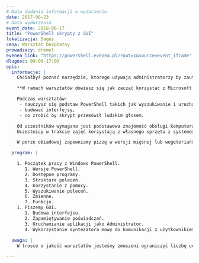 ```yaml
---
# Data dodania informacji o wydarzeniu
date: 2017-06-23
# Data wydarzenia
event_date: 2018-06-17
title: "PowerShell skrypty z GUI"
lokalizacja: Sages
cena: Warsztat bezpłatny
prowadzacy: dremel
evenea_link: "https://powershell.evenea.pl/?out=1&source=event_iframe"
dlugosc: 09:00-17:00
opis:
  informacje: |
    Chciałbyś poznać narzędzie, którego używają administratorzy by zautomatyzować część pracy, a może chciałbyś by komputer przemówił do Ciebie ludzkim głosem?

    **W ramach warsztatów dowiesz się jak zacząć korzystać z Microsoft PowerShell.** Dowiesz się jak uruchamiać programy z uprawnieniami administratora z konta użytkownika nie wpisując wielokrotnie loginu i hasła. Sprawimy by skrypt przemówił ludzkim głosem, a wszystko to umieścimy w GUI.     

    Podczas warsztatów:
     - nauczysz się podstaw PowerShell takich jak wyszukiwanie i uruchamianie komend,
     - budować interfejsy, 
     - co zrobić by skrypt przemówił ludzkim głosem.

    Od uczestników wymagana jest podstawowa znajomość obsługi komputera z systemem Windows. Warsztaty są skierowane do osób, które chciałyby poznać możliwości PowerShell i pogłębiać wiedzę we własnym zakresie.
    Uczestnicy w trakcie zajęć korzystają z własnego sprzętu z systemem Windows (wersje 7 , 8.1 , 10) z zainstalowanym Windows Management Framework (WMF) 5.1 https://docs.microsoft.com/en-us/powershell/wmf/5.1/install-configure

    W porze obiadowej zapewniamy pizzę w wersji mięsnej lub wegeteriańskiej.

  program: |

    1. Początek pracy z Windows PowerShell.
       1. Wersje PowerShell.
       2. Dostępne programy.
       3. Struktura poleceń.
       4. Korzystanie z pomocy.
       5. Wyszukiwanie poleceń.
       6. Zmienne.
       7. Funkcje.
    1. Piszemy GUI.
       1. Budowa interfejsu.
       2. Zapamiętywanie poświadczeń.
       3. Uruchamianie aplikacji jako Administrator.
       4. Wykorzystanie syntezatora mowy do komunikacji z użytkownikiem.
      
  uwaga: |
    W trosce o jakość warsztatów jesteśmy zmuszeni ograniczyć liczbę uczestników. **Kwalifikacja odbywa się na podstawie odpowiedzi udzielonych w formularzu zgłoszeniowym oraz - w dalszym kroku - kolejności zgłoszeń.** Potwierdzenie udziału w warsztatach wraz z instrukcją przygotowania środowiska otrzymasz najpóźniej na 7 dni przed planowaną datą wydarzenia.

---
```

